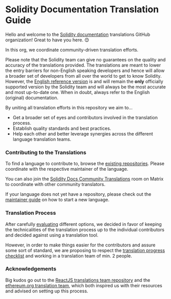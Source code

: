 # Solidity Documentation Translation Guide

Hello and welcome to the [Solidity documentation](http://docs.soliditylang.org/) translations GitHub organization! Great to have you here. 😊

In this org, we coordinate community-driven translation efforts.

Please note that the Solidity team can give no guarantees on the quality and accuracy of the translations provided. The translations are meant to lower the entry barriers for non-English speaking developers and hence will allow a broader set of developers from all over the world to get to know Solidity. However, the [English reference version](https://github.com/ethereum/solidity/tree/develop/docs) is and will remain the **only** officially supported version by the Solidity team and will always be the most accurate and most up-to-date one. When in doubt, always refer to the English (original) documentation.

By uniting all translation efforts in this repository we aim to…
- Get a broader set of eyes and contributors involved in the translation process.
- Establish quality standards and best practices.
- Help each other and better leverage synergies across the different language translation teams.

### Contributing to the Translations

To find a language to contribute to, browse the [existing repositories](https://github.com/orgs/solidity-docs/repositories). Please coordinate with the respective maintainer of the language. 

You can also join the [Solidity Docs Community Translations](https://app.element.io/#/room/#solidity-docs-translations:matrix.org) room on Matrix to coordinate with other community translators. 

If your language does not yet have a repository, please check out the [maintainer guide](../maintainer-guide.md) on how to start a new language.

### Translation Process

After carefully [evaluating](https://github.com/ethereum/solidity/issues/10119) different options, we decided in favor of keeping the technicalities of the translation process up to the individual contributors and decided against using a translation tool.

However, in order to make things easier for the contributors and assure some sort of standard, we are proposing to respect the [translation progress checklist](../progress-checklist.md) and working in a translation team of min. 2 people.

### Acknowledgements

Big kudos go out to the [ReactJS translations team repository](https://github.com/reactjs/reactjs.org-translation) and the [ethereum.org translation team](https://ethereum.org/en/contributing/translation-program/), which both inspired us with their resources and advised on setting up this process.
